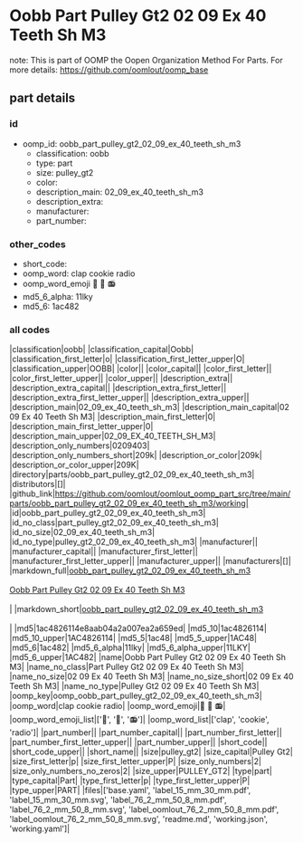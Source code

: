 # Oobb Part Pulley Gt2 02 09 Ex 40 Teeth Sh M3  

note: This is part of OOMP the Oopen Organization Method For Parts. For more details: https://github.com/oomlout/oomp_base

##  part details





### id
* oomp_id: oobb_part_pulley_gt2_02_09_ex_40_teeth_sh_m3
  * classification: oobb
  * type: part
  * size: pulley_gt2
  * color: 
  * description_main: 02_09_ex_40_teeth_sh_m3
  * description_extra: 
  * manufacturer: 
  * part_number: 

### other_codes
* short_code: 
* oomp_word: clap cookie radio
* oomp_word_emoji :clap: :cookie: :radio:
* md5_6_alpha: 11lky
* md5_6: 1ac482

### all codes 
|classification|oobb|
|classification_capital|Oobb|
|classification_first_letter|o|
|classification_first_letter_upper|O|
|classification_upper|OOBB|
|color||
|color_capital||
|color_first_letter||
|color_first_letter_upper||
|color_upper||
|description_extra||
|description_extra_capital||
|description_extra_first_letter||
|description_extra_first_letter_upper||
|description_extra_upper||
|description_main|02_09_ex_40_teeth_sh_m3|
|description_main_capital|02 09 Ex 40 Teeth Sh M3|
|description_main_first_letter|0|
|description_main_first_letter_upper|0|
|description_main_upper|02_09_EX_40_TEETH_SH_M3|
|description_only_numbers|0209403|
|description_only_numbers_short|209k|
|description_or_color|209k|
|description_or_color_upper|209K|
|directory|parts/oobb_part_pulley_gt2_02_09_ex_40_teeth_sh_m3|
|distributors|[]|
|github_link|https://github.com/oomlout/oomlout_oomp_part_src/tree/main/parts/oobb_part_pulley_gt2_02_09_ex_40_teeth_sh_m3/working|
|id|oobb_part_pulley_gt2_02_09_ex_40_teeth_sh_m3|
|id_no_class|part_pulley_gt2_02_09_ex_40_teeth_sh_m3|
|id_no_size|02_09_ex_40_teeth_sh_m3|
|id_no_type|pulley_gt2_02_09_ex_40_teeth_sh_m3|
|manufacturer||
|manufacturer_capital||
|manufacturer_first_letter||
|manufacturer_first_letter_upper||
|manufacturer_upper||
|manufacturers|[]|
|markdown_full|[oobb_part_pulley_gt2_02_09_ex_40_teeth_sh_m3](https://github.com/oomlout/oomlout_oomp_part_src/tree/main/parts/oobb_part_pulley_gt2_02_09_ex_40_teeth_sh_m3/working)<br>[](https://github.com/oomlout/oomlout_oomp_part_src/tree/main/parts/oobb_part_pulley_gt2_02_09_ex_40_teeth_sh_m3/working)<br>[Oobb Part Pulley Gt2 02 09 Ex 40 Teeth Sh M3](https://github.com/oomlout/oomlout_oomp_part_src/tree/main/parts/oobb_part_pulley_gt2_02_09_ex_40_teeth_sh_m3/working)<br><br>|
|markdown_short|[oobb_part_pulley_gt2_02_09_ex_40_teeth_sh_m3](https://github.com/oomlout/oomlout_oomp_part_src/tree/main/parts/oobb_part_pulley_gt2_02_09_ex_40_teeth_sh_m3/working)<br><br>|
|md5|1ac4826114e8aab04a2a007ea2a659ed|
|md5_10|1ac4826114|
|md5_10_upper|1AC4826114|
|md5_5|1ac48|
|md5_5_upper|1AC48|
|md5_6|1ac482|
|md5_6_alpha|11lky|
|md5_6_alpha_upper|11LKY|
|md5_6_upper|1AC482|
|name|Oobb Part Pulley Gt2 02 09 Ex 40 Teeth Sh M3|
|name_no_class|Part Pulley Gt2 02 09 Ex 40 Teeth Sh M3|
|name_no_size|02 09 Ex 40 Teeth Sh M3|
|name_no_size_short|02 09 Ex 40 Teeth Sh M3|
|name_no_type|Pulley Gt2 02 09 Ex 40 Teeth Sh M3|
|oomp_key|oomp_oobb_part_pulley_gt2_02_09_ex_40_teeth_sh_m3|
|oomp_word|clap cookie radio|
|oomp_word_emoji|:clap: :cookie: :radio:|
|oomp_word_emoji_list|[':clap:', ':cookie:', ':radio:']|
|oomp_word_list|['clap', 'cookie', 'radio']|
|part_number||
|part_number_capital||
|part_number_first_letter||
|part_number_first_letter_upper||
|part_number_upper||
|short_code||
|short_code_upper||
|short_name||
|size|pulley_gt2|
|size_capital|Pulley Gt2|
|size_first_letter|p|
|size_first_letter_upper|P|
|size_only_numbers|2|
|size_only_numbers_no_zeros|2|
|size_upper|PULLEY_GT2|
|type|part|
|type_capital|Part|
|type_first_letter|p|
|type_first_letter_upper|P|
|type_upper|PART|
|files|['base.yaml', 'label_15_mm_30_mm.pdf', 'label_15_mm_30_mm.svg', 'label_76_2_mm_50_8_mm.pdf', 'label_76_2_mm_50_8_mm.svg', 'label_oomlout_76_2_mm_50_8_mm.pdf', 'label_oomlout_76_2_mm_50_8_mm.svg', 'readme.md', 'working.json', 'working.yaml']|
